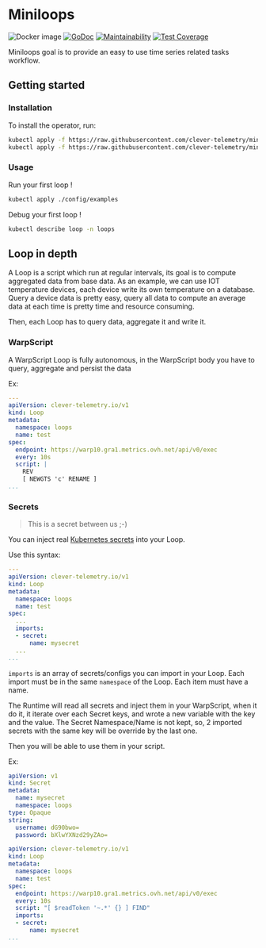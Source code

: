 # Miniloops

![Docker image](https://github.com/clever-telemetry/miniloops/workflows/Docker%20image/badge.svg)
[![GoDoc](https://godoc.org/github.com/jaegertracing/jaeger-operator?status.svg)](https://pkg.go.dev/github.com/clever-telemetry/miniloops?tab=overview)
[![Maintainability](https://api.codeclimate.com/v1/badges/1f065d72fb55874e9d87/maintainability)](https://codeclimate.com/github/clever-telemetry/miniloops/maintainability)
[![Test Coverage](https://api.codeclimate.com/v1/badges/1f065d72fb55874e9d87/test_coverage)](https://codeclimate.com/github/clever-telemetry/miniloops/test_coverage)

Miniloops goal is to provide an easy to use time series related tasks workflow.

## Getting started

### Installation

To install the operator, run:

```sh
kubectl apply -f https://raw.githubusercontent.com/clever-telemetry/miniloops/master/config/crd/bases/clever-telemetry.io_loops.yaml
kubectl apply -f https://raw.githubusercontent.com/clever-telemetry/miniloops/master/config/operator/deployment.yml
```

### Usage

Run your first loop !

```sh
kubectl apply ./config/examples
```

Debug your first loop !

```sh
kubectl describe loop -n loops
```

## Loop in depth

A Loop is a script which run at regular intervals, its goal is to compute aggregated data from base data.
As an example, we can use IOT temperature devices, each device write its own temperature on a database.
Query a device data is pretty easy, query all data to compute an average data at each time is pretty time and resource consuming.

Then, each Loop has to query data, aggregate it and write it.

### WarpScript

A WarpScript Loop is fully autonomous, in the WarpScript body you have to query, aggregate and persist the data

Ex:
```yaml
---
apiVersion: clever-telemetry.io/v1
kind: Loop
metadata:
  namespace: loops
  name: test
spec:
  endpoint: https://warp10.gra1.metrics.ovh.net/api/v0/exec
  every: 10s
  script: |
    REV
    [ NEWGTS 'c' RENAME ] 
...
```

### Secrets
> This is a secret between us ;-)

You can inject real [Kubernetes secrets](https://kubernetes.io/fr/docs/concepts/configuration/secret/) into your Loop.

Use this syntax:

```yaml
---
apiVersion: clever-telemetry.io/v1
kind: Loop
metadata:
  namespace: loops
  name: test
spec:
  ...
  imports:
  - secret:
      name: mysecret
  ... 
...
```

`imports` is an array of secrets/configs you can import in your Loop.
Each import must be in the same `namespace` of the Loop.
Each item must have a name.

The Runtime will read all secrets and inject them in your WarpScript, when it do it, it iterate over each Secret keys, and wrote a new variable with the key and the value.
The Secret Namespace/Name is not kept, so, 2 imported secrets with the same key will be override by the last one. 

Then you will be able to use them in your script.

Ex:
```yaml
apiVersion: v1
kind: Secret
metadata:
  name: mysecret
  namespace: loops
type: Opaque
string:
  username: dG90bwo= 
  password: bXlwYXNzd29yZAo=
```
```yaml
apiVersion: clever-telemetry.io/v1
kind: Loop
metadata:
  namespace: loops
  name: test
spec:
  endpoint: https://warp10.gra1.metrics.ovh.net/api/v0/exec
  every: 10s
  script: "[ $readToken '~.*' {} ] FIND"
  imports:
  - secret:
      name: mysecret 
...
```


